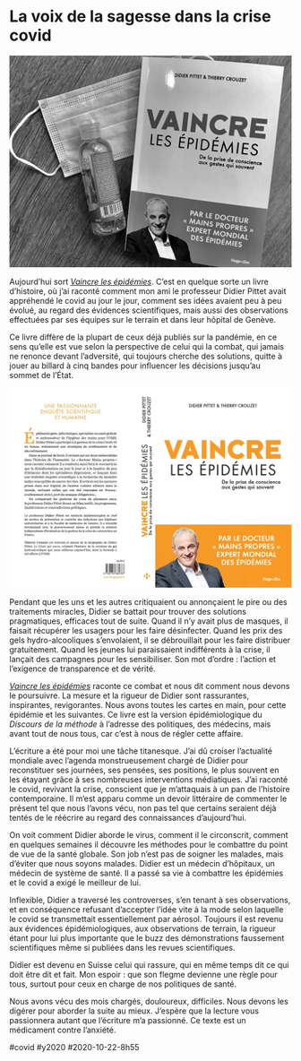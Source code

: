 # La voix de la sagesse dans la crise covid

![Vaincre les épidémies](_i/IMG_2253.webp)

Aujourd’hui sort *[Vaincre les épidémies](../../page/vaincre-les-epidemies)*. C’est en quelque sorte un livre d’histoire, où j’ai raconté comment mon ami le professeur Didier Pittet avait appréhendé le covid au jour le jour, comment ses idées avaient peu à peu évolué, au regard des évidences scientifiques, mais aussi des observations effectuées par ses équipes sur le terrain et dans leur hôpital de Genève.

Ce livre diffère de la plupart de ceux déjà publiés sur la pandémie, en ce sens qu’elle est vue selon la perspective de celui qui la combat, qui jamais ne renonce devant l’adversité, qui toujours cherche des solutions, quitte à jouer au billard à cinq bandes pour influencer les décisions jusqu’au sommet de l’État.

![Vaincre les épidémies](_i/PlancheVaincre1600.webp)

Pendant que les uns et les autres critiquaient ou annonçaient le pire ou des traitements miracles, Didier se battait pour trouver des solutions pragmatiques, efficaces tout de suite. Quand il n’y avait plus de masques, il faisait récupérer les usagers pour les faire désinfecter. Quand les prix des gels hydro-alcooliques s’envolaient, il se débrouillait pour les faire distribuer gratuitement. Quand les jeunes lui paraissaient indifférents à la crise, il lançait des campagnes pour les sensibiliser. Son mot d’ordre : l’action et l’exigence de transparence et de vérité.

*[Vaincre les épidémies](../../page/vaincre-les-epidemies)* raconte ce combat et nous dit comment nous devons le poursuivre. La mesure et la rigueur de Didier sont rassurantes, inspirantes, revigorantes. Nous avons toutes les cartes en main, pour cette épidémie et les suivantes. Ce livre est la version épidémiologique du *Discours de la méthode* à l’adresse des politiques, des médecins, mais avant tout de nous tous, car c’est à nous de régler cette affaire.

L’écriture a été pour moi une tâche titanesque. J’ai dû croiser l’actualité mondiale avec l’agenda monstrueusement chargé de Didier pour reconstituer ses journées, ses pensées, ses positions, le plus souvent en les étayant grâce à ses nombreuses interventions médiatiques. J’ai raconté le covid, revivant la crise, conscient que je m’attaquais à un pan de l’histoire contemporaine. Il m’est apparu comme un devoir littéraire de commenter le présent tel que nous l’avons vécu, non pas tel que certains seraient déjà tentés de le réécrire au regard des connaissances d’aujourd’hui.

On voit comment Didier aborde le virus, comment il le circonscrit, comment en quelques semaines il découvre les méthodes pour le combattre du point de vue de la santé globale. Son job n’est pas de soigner les malades, mais d’éviter que nous soyons malades. Didier est un médecin d’hôpitaux, un médecin de système de santé. Il a passé sa vie à combattre les épidémies et le covid a exigé le meilleur de lui.

Inflexible, Didier a traversé les controverses, s’en tenant à ses observations, et en conséquence refusant d’accepter l’idée vite à la mode selon laquelle le covid se transmettait essentiellement par aérosol. Toujours il est revenu aux évidences épidémiologiques, aux observations de terrain, la rigueur étant pour lui plus importante que le buzz des démonstrations faussement scientifiques même si publiées dans les revues scientifiques.

Didier est devenu en Suisse celui qui rassure, qui en même temps dit ce qui doit être dit et fait. Mon espoir : que son flegme devienne une règle pour tous, surtout pour ceux en charge de nos politiques de santé.

Nous avons vécu des mois chargés, douloureux, difficiles. Nous devons les digérer pour aborder la suite au mieux. J’espère que la lecture vous passionnera autant que l’écriture m’a passionné. Ce texte est un médicament contre l’anxiété.

#covid #y2020 #2020-10-22-8h55
